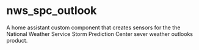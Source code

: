 # nws_spc_outlook
A home assistant custom component that creates sensors for the the National Weather Service Storm Prediction Center sever weather outlooks product. 
